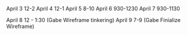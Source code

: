 April 3 12-2
April 4 12-1
April 5 8-10
April 6 930-1230 
April 7 930-1130

April 8 12 - 1:30 (Gabe Wireframe tinkering)
April 9 7-9 (Gabe Finialize Wireframe)